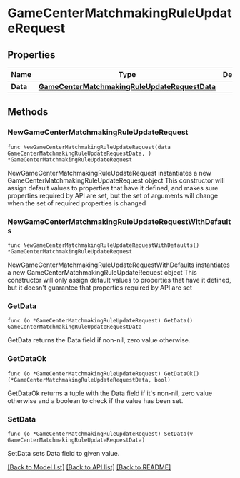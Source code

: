 # GameCenterMatchmakingRuleUpdateRequest

## Properties

Name | Type | Description | Notes
------------ | ------------- | ------------- | -------------
**Data** | [**GameCenterMatchmakingRuleUpdateRequestData**](GameCenterMatchmakingRuleUpdateRequestData.md) |  | 

## Methods

### NewGameCenterMatchmakingRuleUpdateRequest

`func NewGameCenterMatchmakingRuleUpdateRequest(data GameCenterMatchmakingRuleUpdateRequestData, ) *GameCenterMatchmakingRuleUpdateRequest`

NewGameCenterMatchmakingRuleUpdateRequest instantiates a new GameCenterMatchmakingRuleUpdateRequest object
This constructor will assign default values to properties that have it defined,
and makes sure properties required by API are set, but the set of arguments
will change when the set of required properties is changed

### NewGameCenterMatchmakingRuleUpdateRequestWithDefaults

`func NewGameCenterMatchmakingRuleUpdateRequestWithDefaults() *GameCenterMatchmakingRuleUpdateRequest`

NewGameCenterMatchmakingRuleUpdateRequestWithDefaults instantiates a new GameCenterMatchmakingRuleUpdateRequest object
This constructor will only assign default values to properties that have it defined,
but it doesn't guarantee that properties required by API are set

### GetData

`func (o *GameCenterMatchmakingRuleUpdateRequest) GetData() GameCenterMatchmakingRuleUpdateRequestData`

GetData returns the Data field if non-nil, zero value otherwise.

### GetDataOk

`func (o *GameCenterMatchmakingRuleUpdateRequest) GetDataOk() (*GameCenterMatchmakingRuleUpdateRequestData, bool)`

GetDataOk returns a tuple with the Data field if it's non-nil, zero value otherwise
and a boolean to check if the value has been set.

### SetData

`func (o *GameCenterMatchmakingRuleUpdateRequest) SetData(v GameCenterMatchmakingRuleUpdateRequestData)`

SetData sets Data field to given value.



[[Back to Model list]](../README.md#documentation-for-models) [[Back to API list]](../README.md#documentation-for-api-endpoints) [[Back to README]](../README.md)


